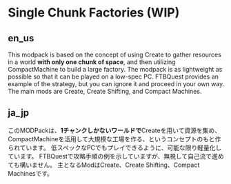 # Single Chunk Factories (WIP)

## en_us
This modpack is based on the concept of using Create to gather resources in a world **with only one chunk of space**, and then utilizing CompactMachine to build a large factory. The modpack is as lightweight as possible so that it can be played on a low-spec PC. FTBQuest provides an example of the strategy, but you can ignore it and proceed in your own way. The main mods are Create, Create Shifting, and Compact Machines.

## ja_jp
このMODPackは、**1チャンクしかないワールドで**Createを用いて資源を集め、
CompactMachineを活用して大規模な工場を作る、というコンセプトのもと作られています。
低スペックなPCでもプレイできるように、可能な限り軽量化しています。
FTBQuestで攻略手順の例を示していますが、無視して自己流で進めても構いません。
主となるModはCreate、Create Shifting、Compact Machinesです。
